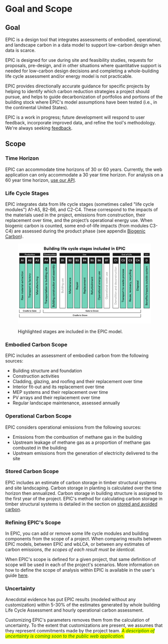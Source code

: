 # Goal and Scope

## Goal

EPIC is a design tool that integrates assessments of embodied, operational, and landscape carbon in a data model to support low-carbon design when data is scarce.

EPIC is designed for use during site and feasibility studies, requests for proposals, pre-design, and in other situations where quantitative support is needed for low-carbon design decisions and completing a whole-building life cycle assessment and/or energy model is not practicable.&#x20;

EPIC provides directionally accurate guidance for specific projects by helping to identify which carbon reduction strategies a project should pursue, and helps to guide decarbonization of portfolios and portions of the building stock where EPIC's model assumptions have been tested (i.e., in the continental United States).&#x20;

EPIC is a work in progress; future development will respond to user feedback, incorporate improved data, and refine the tool's methodology. We're always seeking [feedback](mailto:epic@ehdd.com?subject=Feedback).

## Scope

### Time Horizon

EPIC can accommodate time horizons of 30 or 60 years. Currently, the web application can only accommodate a 30 year time horizon. For analysis on a 60 year time horizon, [use our API](../access-epic-via-api.md).&#x20;

### Life Cycle Stages

EPIC integrates data from life cycle stages (sometimes called "life cycle modules") A1-A5, B2-B6, and C2-C4. These correspond to the impacts of the materials used in the project, emissions from  construction, their replacement over time, and the project’s operational energy use. When biogenic carbon is counted, some end-of-life impacts (from modules C3-C4) are assessed during the product phase (see appendix [Biogenic Carbon](broken-reference)).

<figure><img src="../../.gitbook/assets/EPIC - Included LIfe Cycle Stages.png" alt=""><figcaption><p>Highlighted stages are included in the EPIC model.</p></figcaption></figure>

### Embodied Carbon Scope

EPIC includes an assessment of embodied carbon from the following sources:

* Building structure and foundation
* Construction activities
* Cladding, glazing, and roofing and their replacement over time
* Interior fit-out and its replacement over time
* MEP systems and their replacement over time
* PV arrays and their replacement over time
* Regular landscape maintenance, assessed annually

### Operational Carbon Scope

EPIC considers operational emissions from the following sources:

* Emissions from the combustion of methane gas in the building
* Upstream leakage of methane gas as a proportion of methane gas combusted in the building
* Upstream emissions from the generation of electricity delivered to the site

### Stored Carbon Scope

EPIC includes an estimate of carbon storage in timber structural systems and site landscaping. Carbon storage in planting is calculated over the time horizon then annualized. Carbon storage in building structure is assigned to the first year of the project. EPIC's method for calculating carbon storage in timber structural systems is detailed in the section on [stored and avoided carbon](calculations-2.md).

### Refining EPIC's Scope

In EPIC, you can add or remove some life cycle modules and building components from the scope of a project. When comparing results between EPIC models, between EPIC and wbLCA, or between any estimates of carbon emissions, _the scopes of each result must be identical._&#x20;

When EPIC's scope is defined for a given project, that same definition of scope will be used in each of the project's scenarios. More information on how to define the scope of analysis within EPIC is available in the user's guide [here](../../epic-web-application/guide/base-case/refine-project-scope.md).

### Uncertainty

Anecdotal evidence has put EPIC results (modeled without any customization) within 5-30% of the estimates generated by whole building Life Cycle Assessment and hourly operational carbon assessment.&#x20;

Customizing EPIC's parameters removes them from the calculation of uncertainty. To the extent that customizations are present, we assumes that they represent commitments made by the project team. _<mark style="color:green;">A description of uncertainty is coming soon to the public web application.</mark>_
